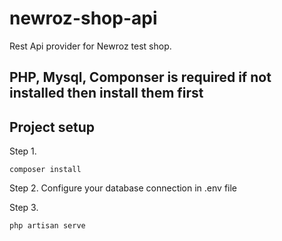 # newroz-shop-api
 Rest Api provider for Newroz test shop.

## PHP, Mysql, Componser is required if not installed then install them first

## Project setup
Step 1. 
```
composer install
```

Step 2.
Configure your database connection in .env file

Step 3.
```
php artisan serve
```
